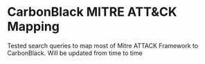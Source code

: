 # CarbonBlack MITRE ATT&CK Mapping
Tested search queries to map most of Mitre ATTACK Framework to CarbonBlack. Will be updated from time to time
